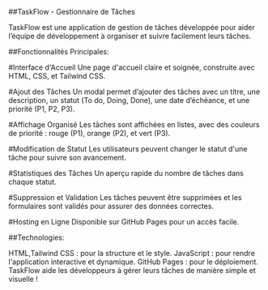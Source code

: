 ##TaskFlow - Gestionnaire de Tâches

TaskFlow est une application de gestion de tâches développée pour aider l’équipe de développement à organiser et suivre facilement leurs tâches.

##Fonctionnalités Principales:

#Interface d'Accueil
Une page d'accueil claire et soignée, construite avec HTML, CSS, et Tailwind CSS.

#Ajout des Tâches
Un modal permet d’ajouter des tâches avec un titre, une description, un statut (To do, Doing, Done), une date d’échéance, et une priorité (P1, P2, P3).

#Affichage Organisé
Les tâches sont affichées en listes, avec des couleurs de priorité : rouge (P1), orange (P2), et vert (P3).

#Modification de Statut
Les utilisateurs peuvent changer le statut d'une tâche pour suivre son avancement.

#Statistiques des Tâches
Un aperçu rapide du nombre de tâches dans chaque statut.

#Suppression et Validation
Les tâches peuvent être supprimées et les formulaires sont validés pour assurer des données correctes.

#Hosting en Ligne
Disponible sur GitHub Pages pour un accès facile.

##Technologies:

HTML,Tailwind CSS : pour la structure et le style.
JavaScript : pour rendre l'application interactive et  dynamique.
GitHub Pages : pour le déploiement.
TaskFlow aide les développeurs à gérer leurs tâches de manière simple et visuelle !